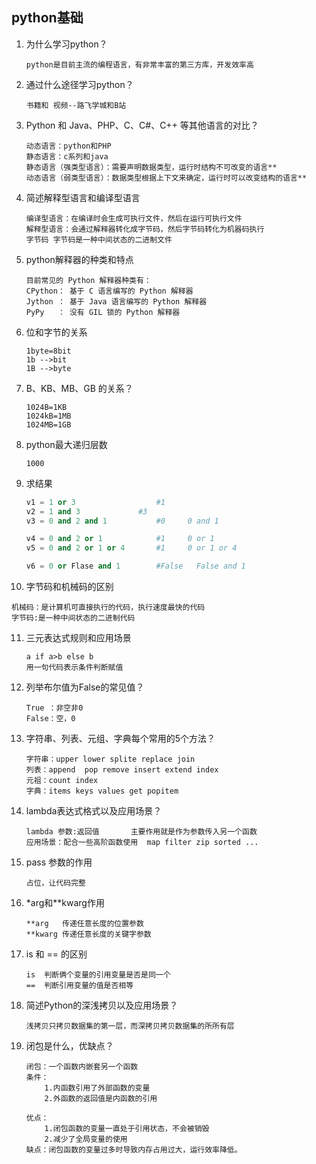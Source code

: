 ## python基础

1. 为什么学习python？

   ```
   python是目前主流的编程语言，有非常丰富的第三方库，开发效率高
   ```

2. 通过什么途径学习python？

   ```
   书籍和 视频--路飞学城和B站
   ```

3. Python 和 Java、PHP、C、C#、C++ 等其他语言的对比？
   ```
   动态语言：python和PHP
   静态语言：c系列和java
   静态语言（强类型语言）：需要声明数据类型，运行时结构不可改变的语言**
   动态语言（弱类型语言）：数据类型根据上下文来确定，运行时可以改变结构的语言**
   ```

4. 简述解释型语言和编译型语言
   ```
   编译型语言：在编译时会生成可执行文件，然后在运行可执行文件
   解释型语言：会通过解释器转化成字节码，然后字节码转化为机器码执行
   字节码 字节码是一种中间状态的二进制文件
   ```

5. python解释器的种类和特点

   ```
   目前常见的 Python 解释器种类有：
   CPython： 基于 C 语言编写的 Python 解释器
   Jython ： 基于 Java 语言编写的 Python 解释器
   PyPy   ： 没有 GIL 锁的 Python 解释器
   ```

6. 位和字节的关系

   ```
   1byte=8bit
   1b -->bit
   1B -->byte
   ```

7. B、KB、MB、GB 的关系？

   ```
   1024B=1KB
   1024kB=1MB
   1024MB=1GB
   ```

8. python最大递归层数

   ```
   1000
   ```

9. 求结果

   ```python
   v1 = 1 or 3       			#1
   v2 = 1 and 3				#3
   v3 = 0 and 2 and 1			#0     0 and 1
   
   v4 = 0 and 2 or 1			#1     0 or 1
   v5 = 0 and 2 or 1 or 4 		#1     0 or 1 or 4
   
   v6 = 0 or Flase and 1		#False   False and 1
   ```
   
10. 字节码和机械码的区别

   ```
   机械码：是计算机可直接执行的代码，执行速度最快的代码
   字节码:是一种中间状态的二进制代码
   ```

11. 三元表达式规则和应用场景

    ```
    a if a>b else b
    用一句代码表示条件判断赋值
    ```

12. 列举布尔值为False的常见值？

    ```
    True ：非空非0
    False：空，0
    ```

13. 字符串、列表、元组、字典每个常用的5个方法？
    ```
    字符串：upper lower splite replace join
    列表：append  pop remove insert extend index
    元祖：count index
    字典：items keys values get popitem
    ```

14. lambda表达式格式以及应用场景？
    ```
    lambda 参数:返回值   	主要作用就是作为参数传入另一个函数
    应用场景：配合一些高阶函数使用  map filter zip sorted ...
    ```

15. pass 参数的作用
    ```
    占位，让代码完整
    ```

16. *arg和**kwarg作用

    ```
    **arg 	传递任意长度的位置参数
    **kwarg 传递任意长度的关键字参数
    ```

17. is 和 == 的区别
    ```
    is	判断俩个变量的引用变量是否是同一个
    ==	判断引用变量的值是否相等
    ```

18. 简述Python的深浅拷贝以及应用场景？
    ```
    浅拷贝只拷贝数据集的第一层，而深拷贝拷贝数据集的所所有层
    ```


19. 闭包是什么，优缺点？
    ```
    闭包：一个函数内嵌套另一个函数
    条件：
    	1.内函数引用了外部函数的变量
    	2.外函数的返回值是内函数的引用
    	
    优点：
    	1.闭包函数的变量一直处于引用状态，不会被销毁
    	2.减少了全局变量的使用
    缺点：闭包函数的变量过多时导致内存占用过大，运行效率降低。
    ```

    
